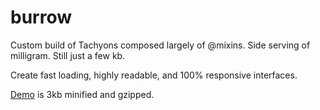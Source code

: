 # burrow

Custom build of Tachyons composed largely of @mixins. Side serving of milligram. Still just a few kb.

Create fast loading, highly readable, and 100% responsive interfaces.

[Demo](https://burrow.netlify.com) is 3kb minified and gzipped.
